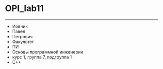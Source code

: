 # OPI_lab11
____
* Иовчик
* Павел
* Петрович
* Факультет
* ПИ
* Основы программной инженерии
* курс 1, группа 7, подгруппа 1
* C++

